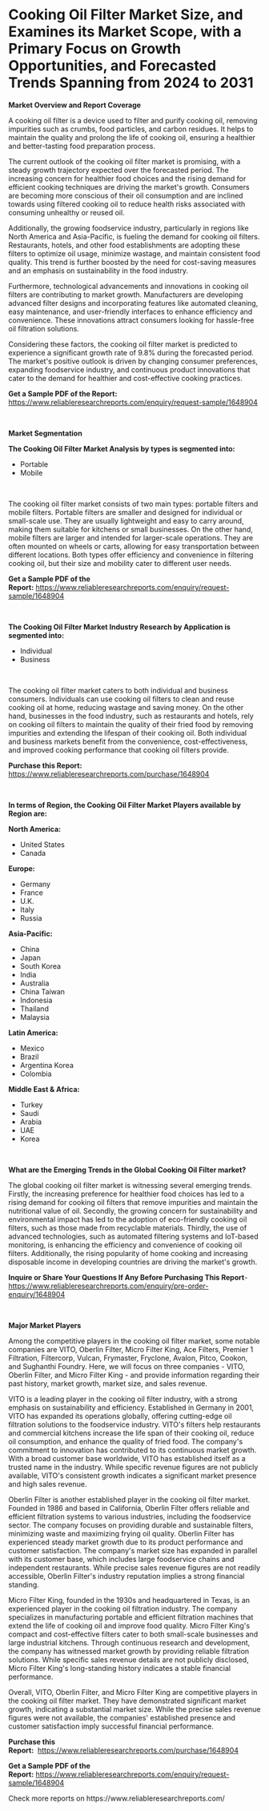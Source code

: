 <p><h1>Cooking Oil Filter Market Size, and Examines its Market Scope, with a Primary Focus on Growth Opportunities, and Forecasted Trends Spanning from 2024 to 2031</h1></p><p><strong>Market Overview and Report Coverage</strong></p>
<p><p>A cooking oil filter is a device used to filter and purify cooking oil, removing impurities such as crumbs, food particles, and carbon residues. It helps to maintain the quality and prolong the life of cooking oil, ensuring a healthier and better-tasting food preparation process.</p><p>The current outlook of the cooking oil filter market is promising, with a steady growth trajectory expected over the forecasted period. The increasing concern for healthier food choices and the rising demand for efficient cooking techniques are driving the market's growth. Consumers are becoming more conscious of their oil consumption and are inclined towards using filtered cooking oil to reduce health risks associated with consuming unhealthy or reused oil.</p><p>Additionally, the growing foodservice industry, particularly in regions like North America and Asia-Pacific, is fueling the demand for cooking oil filters. Restaurants, hotels, and other food establishments are adopting these filters to optimize oil usage, minimize wastage, and maintain consistent food quality. This trend is further boosted by the need for cost-saving measures and an emphasis on sustainability in the food industry.</p><p>Furthermore, technological advancements and innovations in cooking oil filters are contributing to market growth. Manufacturers are developing advanced filter designs and incorporating features like automated cleaning, easy maintenance, and user-friendly interfaces to enhance efficiency and convenience. These innovations attract consumers looking for hassle-free oil filtration solutions.</p><p>Considering these factors, the cooking oil filter market is predicted to experience a significant growth rate of 9.8% during the forecasted period. The market's positive outlook is driven by changing consumer preferences, expanding foodservice industry, and continuous product innovations that cater to the demand for healthier and cost-effective cooking practices.</p></p>
<p><strong>Get a Sample PDF of the Report:</strong> <a href="https://www.reliableresearchreports.com/enquiry/request-sample/1648904">https://www.reliableresearchreports.com/enquiry/request-sample/1648904</a></p>
<p>&nbsp;</p>
<p><strong>Market Segmentation</strong></p>
<p><strong>The Cooking Oil Filter Market Analysis by types is segmented into:</strong></p>
<p><ul><li>Portable</li><li>Mobile</li></ul></p>
<p>&nbsp;</p>
<p><p>The cooking oil filter market consists of two main types: portable filters and mobile filters. Portable filters are smaller and designed for individual or small-scale use. They are usually lightweight and easy to carry around, making them suitable for kitchens or small businesses. On the other hand, mobile filters are larger and intended for larger-scale operations. They are often mounted on wheels or carts, allowing for easy transportation between different locations. Both types offer efficiency and convenience in filtering cooking oil, but their size and mobility cater to different user needs.</p></p>
<p><strong>Get a Sample PDF of the Report:</strong>&nbsp;<a href="https://www.reliableresearchreports.com/enquiry/request-sample/1648904">https://www.reliableresearchreports.com/enquiry/request-sample/1648904</a></p>
<p>&nbsp;</p>
<p><strong>The Cooking Oil Filter Market Industry Research by Application is segmented into:</strong></p>
<p><ul><li>Individual</li><li>Business</li></ul></p>
<p>&nbsp;</p>
<p><p>The cooking oil filter market caters to both individual and business consumers. Individuals can use cooking oil filters to clean and reuse cooking oil at home, reducing wastage and saving money. On the other hand, businesses in the food industry, such as restaurants and hotels, rely on cooking oil filters to maintain the quality of their fried food by removing impurities and extending the lifespan of their cooking oil. Both individual and business markets benefit from the convenience, cost-effectiveness, and improved cooking performance that cooking oil filters provide.</p></p>
<p><strong>Purchase this Report:</strong>&nbsp; <a href="https://www.reliableresearchreports.com/purchase/1648904">https://www.reliableresearchreports.com/purchase/1648904</a></p>
<p>&nbsp;</p>
<p><strong>In terms of Region, the Cooking Oil Filter Market Players available by Region are:</strong></p>
<p>
    <p> <strong> North America: </strong>
        <ul>
            <li>United States</li>
            <li>Canada</li>
        </ul>
        </p> 
    <p> <strong> Europe: </strong>
        <ul>
            <li>Germany</li>
            <li>France</li>
            <li>U.K.</li>
            <li>Italy</li>
            <li>Russia</li>
        </ul>
        </p> 
    <p> <strong> Asia-Pacific: </strong>
        <ul>
            <li>China</li>
            <li>Japan</li>
            <li>South Korea</li>
            <li>India</li>
            <li>Australia</li>
            <li>China Taiwan</li>
            <li>Indonesia</li>
            <li>Thailand</li>
            <li>Malaysia</li>
        </ul>
        </p> 
    <p> <strong> Latin America: </strong>
        <ul>
            <li>Mexico</li>
            <li>Brazil</li>
            <li>Argentina Korea</li>
            <li>Colombia</li>
        </ul>
        </p> 
    <p> <strong> Middle East & Africa: </strong>
        <ul>
            <li>Turkey</li>
            <li>Saudi</li>
            <li>Arabia</li>
            <li>UAE</li>
            <li>Korea</li>
        </ul>
    </p>
    </p>
<p>&nbsp;</p>
<p><strong>What are the Emerging Trends in the Global Cooking Oil Filter market?</strong></p>
<p><p>The global cooking oil filter market is witnessing several emerging trends. Firstly, the increasing preference for healthier food choices has led to a rising demand for cooking oil filters that remove impurities and maintain the nutritional value of oil. Secondly, the growing concern for sustainability and environmental impact has led to the adoption of eco-friendly cooking oil filters, such as those made from recyclable materials. Thirdly, the use of advanced technologies, such as automated filtering systems and IoT-based monitoring, is enhancing the efficiency and convenience of cooking oil filters. Additionally, the rising popularity of home cooking and increasing disposable income in developing countries are driving the market's growth.</p></p>
<p><strong>Inquire or Share Your Questions If Any Before Purchasing This Report</strong>- <a href="https://www.reliableresearchreports.com/enquiry/pre-order-enquiry/1648904">https://www.reliableresearchreports.com/enquiry/pre-order-enquiry/1648904</a></p>
<p>&nbsp;</p>
<p><strong>Major Market Players</strong></p>
<p><p>Among the competitive players in the cooking oil filter market, some notable companies are VITO, Oberlin Filter, Micro Filter King, Ace Filters, Premier 1 Filtration, Filtercorp, Vulcan, Frymaster, Fryclone, Avalon, Pitco, Cookon, and Sughanthi Foundry. Here, we will focus on three companies - VITO, Oberlin Filter, and Micro Filter King - and provide information regarding their past history, market growth, market size, and sales revenue.</p><p>VITO is a leading player in the cooking oil filter industry, with a strong emphasis on sustainability and efficiency. Established in Germany in 2001, VITO has expanded its operations globally, offering cutting-edge oil filtration solutions to the foodservice industry. VITO's filters help restaurants and commercial kitchens increase the life span of their cooking oil, reduce oil consumption, and enhance the quality of fried food. The company's commitment to innovation has contributed to its continuous market growth. With a broad customer base worldwide, VITO has established itself as a trusted name in the industry. While specific revenue figures are not publicly available, VITO's consistent growth indicates a significant market presence and high sales revenue.</p><p>Oberlin Filter is another established player in the cooking oil filter market. Founded in 1986 and based in California, Oberlin Filter offers reliable and efficient filtration systems to various industries, including the foodservice sector. The company focuses on providing durable and sustainable filters, minimizing waste and maximizing frying oil quality. Oberlin Filter has experienced steady market growth due to its product performance and customer satisfaction. The company's market size has expanded in parallel with its customer base, which includes large foodservice chains and independent restaurants. While precise sales revenue figures are not readily accessible, Oberlin Filter's industry reputation implies a strong financial standing.</p><p>Micro Filter King, founded in the 1930s and headquartered in Texas, is an experienced player in the cooking oil filtration industry. The company specializes in manufacturing portable and efficient filtration machines that extend the life of cooking oil and improve food quality. Micro Filter King's compact and cost-effective filters cater to both small-scale businesses and large industrial kitchens. Through continuous research and development, the company has witnessed market growth by providing reliable filtration solutions. While specific sales revenue details are not publicly disclosed, Micro Filter King's long-standing history indicates a stable financial performance.</p><p>Overall, VITO, Oberlin Filter, and Micro Filter King are competitive players in the cooking oil filter market. They have demonstrated significant market growth, indicating a substantial market size. While the precise sales revenue figures were not available, the companies' established presence and customer satisfaction imply successful financial performance.</p></p>
<p><strong>Purchase this Report:</strong>&nbsp;&nbsp;<a href="https://www.reliableresearchreports.com/purchase/1648904">https://www.reliableresearchreports.com/purchase/1648904</a></p>
<p></p>
<p><strong>Get a Sample PDF of the Report:</strong>&nbsp;<a href="https://www.reliableresearchreports.com/enquiry/request-sample/1648904">https://www.reliableresearchreports.com/enquiry/request-sample/1648904</a></p>
<p>Check more reports on https://www.reliableresearchreports.com/</p>